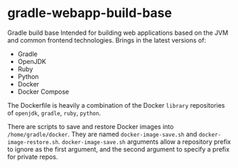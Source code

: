 # gradle-webapp-build-base

Gradle build base Intended for building web applications based on the JVM and common frontend technologies. Brings in the latest versions of:

* Gradle
* OpenJDK
* Ruby
* Python
* Docker
* Docker Compose

The Dockerfile is heavily a combination of the Docker `library` repositories of `openjdk`, `gradle`, `ruby`, `python`.

There are scripts to save and restore Docker images into `/home/gradle/docker`. They are named `docker-image-save.sh` and `docker-image-restore.sh`. `docker-image-save.sh` arguments allow a repository prefix to ignore as the first argument, and the second argument to specify a prefix for private repos.
